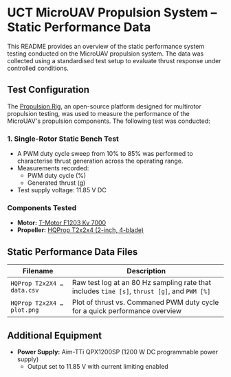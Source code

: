 # UCT MicroUAV Propulsion System – Static Performance Data
This README provides an overview of the static performance system testing conducted on the MicroUAV propulsion system. The data was collected using a standardised test setup to evaluate thrust response under controlled conditions.

## Test Configuration
The [Propulsion Rig](https://github.com/AltAirCoaxialVariableTiltMRAV/Propulsion-Rig), an open-source platform designed for multirotor propulsion testing, was used to measure the performance of the MicroUAV's propulsion components. The following test was conducted:
### 1. **Single-Rotor Static Bench Test**
- A PWM duty cycle sweep from 10% to 85% was performed to characterise thrust generation across the operating range.
- Measurements recorded:
    - PWM duty cycle (%)
    - Generated thrust (g)
- Test supply voltage: 11.85 V DC
### Components Tested
- **Motor:** [T-Motor F1203 Kv 7000](https://store.tmotor.com/product/f1203-fpv-motor.html)
- **Propeller:** [HQProp T2x2x4 (2-inch, 4-blade)](https://flyingrobot.co/products/hqprop-t2x2x4-propeller)

## Static Performance Data Files
|Filename|Description|
|---|---|
|`HQProp T2x2X4 … data.csv`|Raw test log at an 80 Hz sampling rate that includes `time [s]`, `thrust [g]`, and `PWM [%]`|
|`HQProp T2x2X4 … plot.png`|Plot of thrust vs. Commaned PWM duty cycle for a quick performance overview|


## Additional Equipment

- **Power Supply:** Aim-TTi QPX1200SP (1200 W DC programmable power supply)
    - Output set to 11.85 V with current limiting enabled